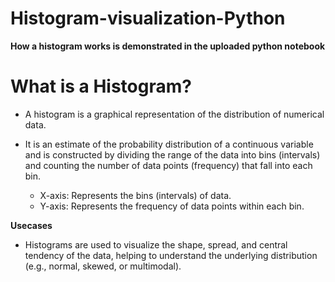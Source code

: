 # Histogram-visualization-Python
**How a histogram works is demonstrated in the uploaded python notebook**
# What is a Histogram?

- A histogram is a graphical representation of the distribution of numerical data. 
- It is an estimate of the probability distribution of a continuous variable and is constructed by dividing the range of the data into bins (intervals) and counting the number of data points (frequency) that fall into each bin.

    - X-axis: Represents the bins (intervals) of data.
    - Y-axis: Represents the frequency of data points within each bin.

**Usecases**
- Histograms are used to visualize the shape, spread, and central tendency of the data, helping to understand the underlying distribution (e.g., normal, skewed, or multimodal).
